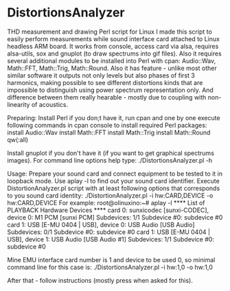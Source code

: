 # DistortionsAnalyzer
THD measurement and drawing Perl script for Linux
I made this script to easily perform measurements while sound interface card attached to Linux headless ARM board. It works from console, access card via alsa, requires alsa-utils, sox and gnuplot (to draw spectrums into gif files). Also it requires several additional modules to be installed into Perl with cpan: Audio::Wav, Math::FFT, Math::Trig, Math::Round.
Also it has feature - unlike most other similar software it outputs not only levels but also phases of first 3 harmonics, making possible to see different distortions kinds that are impossible to distinguish using power spectrum representation only. And difference between them really hearable - mostly due to coupling with non-linearity of acoustics.

Preparing: Install Perl if you don;t have it, run cpan and one by one execute following commands in cpan console to install required Perl packages:
install Audio::Wav
install Math::FFT
install Math::Trig
install Math::Round qw(:all)

Install gnuplot if you don't have it (if you want to get graphical spectrums images).
For command line options help type: ./DistortionsAnalyzer.pl -h

Usage:
Prepare your sound card and connect equipment to be tested to it in loopback mode.
Use aplay -l to find out your sound card identifier. Execute DistortionAnalyzer.pl script with at least following options that corresponds to you sound card identity:
./DistortionAnalyzer.pl -i hw:CARD,DEVICE -o hw:CARD,DEVICE
For example:
root@olinuxino:~# aplay -l
**** List of PLAYBACK Hardware Devices ****
card 0: sunxicodec [sunxi-CODEC], device 0: M1 PCM [sunxi PCM]
  Subdevices: 1/1
  Subdevice #0: subdevice #0
card 1: USB [E-MU 0404 | USB], device 0: USB Audio [USB Audio]
  Subdevices: 0/1
  Subdevice #0: subdevice #0
card 1: USB [E-MU 0404 | USB], device 1: USB Audio [USB Audio #1]
  Subdevices: 1/1
  Subdevice #0: subdevice #0

Mine EMU interface card number is 1 and device to be used 0, so minimal command line for this case is:
./DistortionsAnalyzer.pl -i hw:1,0 -o hw:1,0

After that - follow instructions (mostly press <ENTER> when asked for this).

